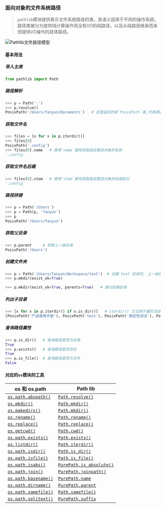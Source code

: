 ### 面向对象的文件系统路径

> `pathlib`模块提供表示文件系统路径的类，其语义适用于不同的操作系统。路径类被分为提供纯计算操作而没有I/O的纯路径，以及从纯路径继承而来但提供I/O操作的具体路径。

![Pathlib文件路径模型](../../../WorkSpace/notes/img/pathlib-6610433.png)

#### 基本用法

##### 导入主类

```python
from pathlib import Path
```

##### 路径解析

```python
>>> p = Path('.')
>>> p.resolve()
PosixPath('/Users/fanyun/Documents')   # 这里返回的是`PosixPath`类,代表是Unix下的路径
```

##### 获取文件名

```python
>>> files = [x for x in p.iterdir()]
>>> files[0]
PosixPath('.config')
>>> files[0].name   # 使用`name`属性获取指定路径对象的名称
'.config'
```

##### 获取文件名后缀

```python
>>> files[0].stem   # 使用`stem`属性获取指定路径对象的后缀部分
'.config'
```

##### 路径拼接

```python
>>> p = Path('/Users')
>>> p = Path(p, 'fanyun')
>>> p
PosixPath('/Users/fanyun')
```

##### 获取父目录

```python
>>> p.parent     # 获取上一级目录
PosixPath('/Users')
```

##### 创建文件夹

```python
>>> p = Path('/Users/fanyun/Workspace/test')  # 创建`test`目录时, 上一级目录必须存在,否则报错
>>> p.mkdir(exist_ok=True)

>>> p.mkdir(exist_ok=True, parents=True)   # 递归创建目录
```

##### 列出子目录

```python
>>> [x for x in p.iterdir() if x.is_dir()]   # iterdir() 方法用于遍历当前目录下的文件/文件夹
[PosixPath('产品使用手册'), PosixPath('test'), PosixPath('稳定性测试'), PosixPath('QData-Tools'), PosixPath('TencentMeeting')]
```

##### 查询路径属性

```python
>>> p.is_dir()   # 查询路径是否为目录
True
>>> p.exists()   # 查询路径是否存在
True
>>> p.is_file()  # 查询路径是否为文件
False
```





#### 对应的`os`模块的工具

| os  和 os.path                                               | Path lib                                                     |
| ------------------------------------------------------------ | ------------------------------------------------------------ |
| [`os.path.abspath()`](https://docs.python.org/zh-cn/3/library/os.path.html#os.path.abspath) | [`Path.resolve()`](https://docs.python.org/zh-cn/3/library/pathlib.html#pathlib.Path.resolve) |
| [`os.mkdir()`](https://docs.python.org/zh-cn/3/library/os.html#os.mkdir) | [`Path.mkdir()`](https://docs.python.org/zh-cn/3/library/pathlib.html#pathlib.Path.mkdir) |
| [`os.makedirs()`](https://docs.python.org/zh-cn/3/library/os.html#os.makedirs) | [`Path.mkdir()`](https://docs.python.org/zh-cn/3/library/pathlib.html#pathlib.Path.mkdir) |
| [`os.rename()`](https://docs.python.org/zh-cn/3/library/os.html#os.rename) | [`Path.rename()`](https://docs.python.org/zh-cn/3/library/pathlib.html#pathlib.Path.rename) |
| [`os.replace()`](https://docs.python.org/zh-cn/3/library/os.html#os.replace) | [`Path.replace()`](https://docs.python.org/zh-cn/3/library/pathlib.html#pathlib.Path.replace) |
| [`os.getcwd()`](https://docs.python.org/zh-cn/3/library/os.html#os.getcwd) | [`Path.cwd()`](https://docs.python.org/zh-cn/3/library/pathlib.html#pathlib.Path.cwd) |
| [`os.path.exists()`](https://docs.python.org/zh-cn/3/library/os.path.html#os.path.exists) | [`Path.exists()`](https://docs.python.org/zh-cn/3/library/pathlib.html#pathlib.Path.exists) |
| [`os.listdir()`](https://docs.python.org/zh-cn/3/library/os.html#os.listdir) | [`Path.iterdir()`](https://docs.python.org/zh-cn/3/library/pathlib.html#pathlib.Path.iterdir) |
| [`os.path.isdir()`](https://docs.python.org/zh-cn/3/library/os.path.html#os.path.isdir) | [`Path.is_dir()`](https://docs.python.org/zh-cn/3/library/pathlib.html#pathlib.Path.is_dir) |
| [`os.path.isfile()`](https://docs.python.org/zh-cn/3/library/os.path.html#os.path.isfile) | [`Path.is_file()`](https://docs.python.org/zh-cn/3/library/pathlib.html#pathlib.Path.is_file) |
| [`os.path.isabs()`](https://docs.python.org/zh-cn/3/library/os.path.html#os.path.isabs) | [`PurePath.is_absolute()`](https://docs.python.org/zh-cn/3/library/pathlib.html#pathlib.PurePath.is_absolute) |
| [`os.path.join()`](https://docs.python.org/zh-cn/3/library/os.path.html#os.path.join) | [`PurePath.joinpath()`](https://docs.python.org/zh-cn/3/library/pathlib.html#pathlib.PurePath.joinpath) |
| [`os.path.basename()`](https://docs.python.org/zh-cn/3/library/os.path.html#os.path.basename) | [`PurePath.name`](https://docs.python.org/zh-cn/3/library/pathlib.html#pathlib.PurePath.name) |
| [`os.path.dirname()`](https://docs.python.org/zh-cn/3/library/os.path.html#os.path.dirname) | [`PurePath.parent`](https://docs.python.org/zh-cn/3/library/pathlib.html#pathlib.PurePath.parent) |
| [`os.path.samefile()`](https://docs.python.org/zh-cn/3/library/os.path.html#os.path.samefile) | [`Path.samefile()`](https://docs.python.org/zh-cn/3/library/pathlib.html#pathlib.Path.samefile) |
| [`os.path.splitext()`](https://docs.python.org/zh-cn/3/library/os.path.html#os.path.splitext) | [`PurePath.suffix`](https://docs.python.org/zh-cn/3/library/pathlib.html#pathlib.PurePath.suffix) |

